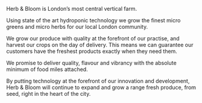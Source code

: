 Herb & Bloom is London’s most central vertical farm.

Using state of the art hydroponic technology we grow the finest micro greens and micro herbs for our local London community.

We grow our produce with quality at the forefront of our practise, and harvest our crops on the day of delivery. This means we can guarantee our customers have the freshest products exactly when they need them.

We promise to deliver quality, flavour and vibrancy with the absolute minimum of food miles attached.

By putting technology at the forefront of our innovation and development, Herb & Bloom will continue to expand and grow a range fresh produce, from seed, right in the heart of the city.